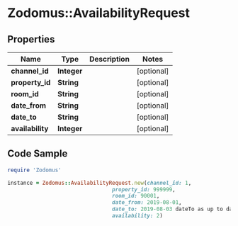 # Zodomus::AvailabilityRequest

## Properties

Name | Type | Description | Notes
------------ | ------------- | ------------- | -------------
**channel_id** | **Integer** |  | [optional] 
**property_id** | **String** |  | [optional] 
**room_id** | **String** |  | [optional] 
**date_from** | **String** |  | [optional] 
**date_to** | **String** |  | [optional] 
**availability** | **Integer** |  | [optional] 

## Code Sample

```ruby
require 'Zodomus'

instance = Zodomus::AvailabilityRequest.new(channel_id: 1,
                                 property_id: 999999,
                                 room_id: 90001,
                                 date_from: 2019-08-01,
                                 date_to: 2019-08-03 dateTo as up to date and not including this date,
                                 availability: 2)
```


